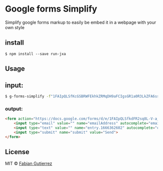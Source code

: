 # Google forms Simplify

Simplify google forms markup to easily be embed it in a webpage with your own style

## install

`$ npm install --save run-jxa`

## Usage

## input:
```bash
$ g-forms-simplify -f"1FAIpQLSfKcGSBRWFEkhkZRMqDH9aFCIgsGR1a0R3LkZFA6ssNPx5tpw"
```
### output:
```html
<form action="https://docs.google.com/forms/d/e/1FAIpQLSfkdFR2sq8L-V-a_x3Ms6JAd-ol6jdm7AqOrRMy3Cp_g3Wz2Q/formResponse" method="" target="hidden_iframe" onsubmit="submitted=true">
	<input type="email" value="" name="emailAddress" autocomplete="email" required="required" placeholder=""/>
	<input type="text" value="" name="entry.1666362602" autocomplete="off" required="undefined" placeholder=""/>
	<input type="submit" name="submit" value="Send">
</form>

```
## License

MIT © [Fabian Gutierrez](http://fabiangutierrez.co)
